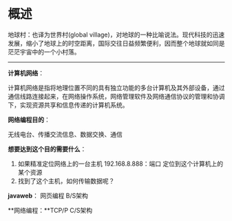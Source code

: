# 概述

地球村：也译为世界村(global village)，对地球的一种比喻说法。现代科技的迅速发展，缩小了地球上的时空距离，国际交往日益频繁便利，因而整个地球就如同是茫茫宇宙中的一个小村落。

------

**计算机网络**：

计算机网络是指将地理位置不同的具有独立功能的多台计算机及其外部设备，通过通信线路连接起来，在网络操作系统，网络管理软件及网络通信协议的管理和协调下，实现资源共享和信息传递的计算机系统。

**网络编程目的**：

无线电台、传播交流信息、数据交换、通信

**想要达到这个目的需要什么**：

1. 如果精准定位网络上的一台主机 192.168.8.888：端口 定位到这个计算机上的某个资源
2. 找到了这个主机，如何传输数据呢？

**javaweb**： 网页编程 B/S架构

**网络编程：**TCP/P C/S架构

